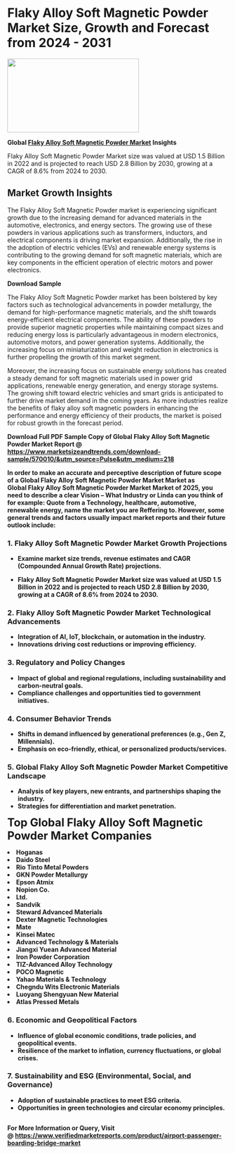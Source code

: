 <H1>Flaky Alloy Soft Magnetic Powder Market Size, Growth and Forecast from 2024 - 2031</H1><img class="aligncenter size-medium wp-image-584254" src="https://thirdeyenews.in/wp-content/uploads/2024/09/Global-Market-Research-300x168.jpeg" alt="" width="300" height="168" /><p><strong>Global&nbsp;<a href="https://www.marketsizeandtrends.com/download-sample/570010/&amp;utm_source=Pulse&amp;utm_medium=218">Flaky Alloy Soft Magnetic Powder Market</a> Insights</strong></p><p>Flaky Alloy Soft Magnetic Powder Market size was valued at USD 1.5 Billion in 2022 and is projected to reach USD 2.8 Billion by 2030, growing at a CAGR of 8.6% from 2024 to 2030.</p><p><h2>Market Growth Insights</h2> <p>The Flaky Alloy Soft Magnetic Powder market is experiencing significant growth due to the increasing demand for advanced materials in the automotive, electronics, and energy sectors. The growing use of these powders in various applications such as transformers, inductors, and electrical components is driving market expansion. Additionally, the rise in the adoption of electric vehicles (EVs) and renewable energy systems is contributing to the growing demand for soft magnetic materials, which are key components in the efficient operation of electric motors and power electronics.</p> <p><strong>Download Sample</strong></p> <p>The Flaky Alloy Soft Magnetic Powder market has been bolstered by key factors such as technological advancements in powder metallurgy, the demand for high-performance magnetic materials, and the shift towards energy-efficient electrical components. The ability of these powders to provide superior magnetic properties while maintaining compact sizes and reducing energy loss is particularly advantageous in modern electronics, automotive motors, and power generation systems. Additionally, the increasing focus on miniaturization and weight reduction in electronics is further propelling the growth of this market segment.</p> <p>Moreover, the increasing focus on sustainable energy solutions has created a steady demand for soft magnetic materials used in power grid applications, renewable energy generation, and energy storage systems. The growing shift toward electric vehicles and smart grids is anticipated to further drive market demand in the coming years. As more industries realize the benefits of flaky alloy soft magnetic powders in enhancing the performance and energy efficiency of their products, the market is poised for robust growth in the forecast period.</p> <p><strong></p><p><span class=""><strong>Download Full PDF Sample Copy of Global Flaky Alloy Soft Magnetic Powder Market Report</strong> @ <a href="https://www.marketsizeandtrends.com/download-sample/570010/&amp;utm_source=Pulse&amp;utm_medium=218" target="_blank">https://www.marketsizeandtrends.com/download-sample/570010/&amp;utm_source=Pulse&amp;utm_medium=218</a></span></p><p>In order to make an accurate and perceptive description of future scope of a Global&nbsp;Flaky Alloy Soft Magnetic Powder Market Market as Global&nbsp;Flaky Alloy Soft Magnetic Powder Market Market of 2025, you need to describe a clear Vision &ndash; What Industry or Linda can you think of for example: Quote from a Technology, healthcare, automotive, renewable energy, name the market you are Reffering to. However, some general trends and factors usually impact market reports and their future outlook include:</p><h3>1.&nbsp;<strong>Flaky Alloy Soft Magnetic Powder Market Growth Projections</strong></h3><ul><li>Examine market size trends, revenue estimates and CAGR (Compounded Annual Growth Rate) projections.</li><li><p>Flaky Alloy Soft Magnetic Powder Market size was valued at USD 1.5 Billion in 2022 and is projected to reach USD 2.8 Billion by 2030, growing at a CAGR of 8.6% from 2024 to 2030.</p></li></ul><h3>2.&nbsp;<strong>Flaky Alloy Soft Magnetic Powder Market Technological Advancements</strong></h3><ul><li>Integration of AI, IoT, blockchain, or automation in the industry.</li><li>Innovations driving cost reductions or improving efficiency.</li></ul><h3>3.&nbsp;<strong>Regulatory and Policy Changes</strong></h3><ul><li>Impact of global and regional regulations, including sustainability and carbon-neutral goals.</li><li>Compliance challenges and opportunities tied to government initiatives.</li></ul><h3>4.&nbsp;<strong>Consumer Behavior Trends</strong></h3><ul><li>Shifts in demand influenced by generational preferences (e.g., Gen Z, Millennials).</li><li>Emphasis on eco-friendly, ethical, or personalized products/services.</li></ul><h3>5.&nbsp;<strong>Global Flaky Alloy Soft Magnetic Powder Market Competitive Landscape</strong></h3><ul><li>Analysis of key players, new entrants, and partnerships shaping the industry.</li><li>Strategies for differentiation and market penetration.</li></ul><p data-pm-slice="1 1 []"><span style="color: inherit; font-family: inherit; font-size: 25px;">Top Global Flaky Alloy Soft Magnetic Powder Market Companies</span></p><div class="" data-test-id=""><p><li>Hoganas</li><li> Daido Steel</li><li> Rio Tinto Metal Powders</li><li> GKN Powder Metallurgy</li><li> Epson Atmix</li><li> Nopion Co.</li><li> Ltd.</li><li> Sandvik</li><li> Steward Advanced Materials</li><li> Dexter Magnetic Technologies</li><li> Mate</li><li> Kinsei Matec</li><li> Advanced Technology & Materials</li><li> Jiangxi Yuean Advanced Material</li><li> Iron Powder Corporation</li><li> TIZ-Advanced Alloy Technology</li><li> POCO Magnetic</li><li> Yahao Materials & Technology</li><li> Chegndu Wits Electronic Materials</li><li> Luoyang Shengyuan New Material</li><li> Atlas Pressed Metals</li></p></div><h3>6.&nbsp;<strong>Economic and Geopolitical Factors</strong></h3><ul><li>Influence of global economic conditions, trade policies, and geopolitical events.</li><li>Resilience of the market to inflation, currency fluctuations, or global crises.</li></ul><h3>7.&nbsp;<strong>Sustainability and ESG (Environmental, Social, and Governance)</strong></h3><ul><li>Adoption of sustainable practices to meet ESG criteria.</li><li>Opportunities in green technologies and circular economy principles.</li></ul><h2><strong style="font-size: 14px;">For More Information or Query, Visit @&nbsp;</strong><a style="background-color: #ffffff; font-size: 14px;" href="https://www.marketsizeandtrends.com/report/flaky-alloy-soft-magnetic-powder-market/" target="_blank">https://www.verifiedmarketreports.com/product/airport-passenger-boarding-bridge-market</a></h2>
